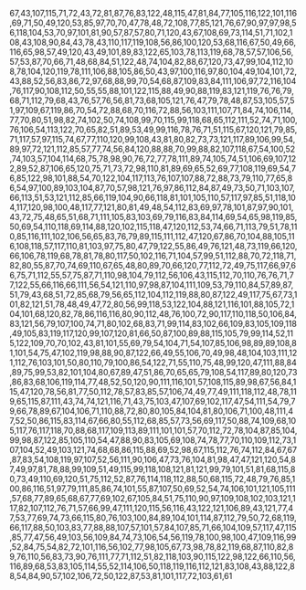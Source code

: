 67,43,107,115,71,72,43,72,81,87,76,83,122,48,115,47,81,84,77,105,116,122,101,116,69,71,50,49,120,53,85,97,70,70,47,78,48,72,108,77,85,121,76,67,90,97,97,98,56,118,104,53,70,97,101,81,90,57,87,57,80,71,120,43,67,108,69,73,114,51,71,102,108,43,108,90,84,43,78,43,110,117,119,108,56,86,100,120,53,68,116,67,50,49,66,116,65,98,57,49,120,43,49,101,89,83,122,65,103,78,113,119,68,78,57,57,106,56,57,53,87,70,66,71,48,68,84,51,122,48,74,104,82,88,67,120,73,47,99,104,112,108,78,104,120,119,78,111,106,88,105,86,50,43,97,100,116,97,80,104,49,104,101,72,43,88,52,56,83,86,72,97,68,88,99,70,54,68,87,109,83,84,111,106,97,72,116,104,76,117,90,108,112,50,55,55,88,101,122,115,88,49,90,88,119,83,121,119,76,76,79,68,71,112,79,68,43,76,57,76,56,81,73,68,105,121,76,47,79,78,48,87,53,105,57,51,97,109,67,119,86,70,54,72,88,68,70,116,72,88,56,103,111,107,71,84,74,106,114,77,70,80,51,98,82,74,102,50,74,108,99,70,115,99,118,68,65,112,111,52,74,71,100,76,106,54,113,122,70,65,82,51,89,53,49,99,116,78,76,71,51,115,67,120,121,79,85,71,117,57,97,115,74,67,77,110,120,99,108,43,81,80,82,73,73,121,117,89,106,99,54,89,97,72,121,112,85,57,77,74,56,84,120,88,88,70,99,88,82,107,118,67,54,100,52,74,103,57,104,114,68,75,78,98,90,76,72,77,78,111,89,74,105,74,51,106,69,107,122,89,52,87,106,65,120,75,71,73,72,98,110,81,89,69,65,52,69,77,108,119,69,54,76,85,122,98,101,88,54,70,122,104,117,113,76,107,107,88,72,88,73,79,110,77,65,86,54,97,100,89,103,104,87,70,57,98,121,76,97,86,112,84,87,49,73,50,71,103,107,66,113,51,53,121,112,85,66,119,104,90,66,118,81,101,105,110,57,117,97,85,51,118,104,117,120,98,100,48,117,77,121,80,81,49,48,54,112,83,69,97,78,101,87,97,90,101,43,72,75,48,65,51,68,71,111,105,83,103,69,79,116,83,84,114,69,54,65,98,119,85,50,69,54,110,118,69,114,88,120,102,115,118,47,120,112,53,74,66,71,113,79,51,78,110,85,116,111,102,106,56,65,83,76,79,89,115,111,112,47,120,67,86,70,104,88,105,116,108,118,57,117,110,81,103,97,75,80,47,79,122,55,86,49,76,121,48,73,119,66,120,66,106,78,119,68,78,81,78,80,117,50,102,116,71,104,57,99,51,112,88,70,72,118,71,82,80,55,87,70,74,69,110,67,65,48,80,89,70,66,120,77,112,72,49,75,117,66,97,66,75,71,112,55,57,75,87,71,110,98,104,79,112,56,106,43,115,112,70,110,76,76,71,77,122,55,66,116,66,111,56,54,121,110,97,98,87,104,111,109,53,79,110,84,57,89,87,51,79,43,68,51,72,85,68,79,56,65,112,104,112,119,88,80,87,122,49,117,75,67,73,101,82,121,51,78,48,49,47,72,80,56,99,118,53,122,104,88,121,116,101,88,105,72,104,101,68,120,82,78,86,116,116,80,90,112,48,76,100,72,90,117,110,118,50,106,84,83,121,56,79,107,100,74,71,80,102,68,83,71,99,114,83,102,66,109,83,105,109,118,49,105,83,119,117,120,99,107,120,81,66,50,87,100,89,88,115,105,79,99,114,52,115,122,109,70,70,102,43,81,101,55,69,79,54,104,71,54,107,85,106,98,89,89,108,81,101,54,75,47,102,119,98,88,90,87,122,66,49,55,106,70,49,98,48,104,103,111,121,112,76,103,101,50,80,110,79,100,86,54,122,71,55,110,75,48,99,120,47,111,88,84,89,75,99,53,82,101,104,80,67,89,47,51,86,70,65,65,79,108,54,117,89,80,120,73,86,83,68,106,119,114,77,48,52,50,120,90,111,116,101,57,108,115,89,98,67,56,84,115,47,120,78,56,81,77,50,112,78,57,83,85,57,106,74,49,77,49,111,118,112,48,78,119,65,115,87,111,43,74,74,121,116,71,43,75,103,47,107,69,102,117,47,54,111,54,79,79,66,78,89,67,104,106,71,110,88,72,80,80,105,84,104,81,80,106,71,100,48,111,47,52,50,86,115,83,114,67,66,80,55,112,68,85,57,73,56,69,117,50,88,74,109,68,105,117,76,117,118,70,88,68,117,109,113,89,111,101,101,57,70,112,72,78,104,87,85,104,99,98,87,122,85,105,110,54,47,88,90,83,105,69,108,74,78,77,70,110,109,112,73,107,104,52,49,103,121,74,68,68,86,115,88,69,52,98,67,115,112,76,74,112,84,67,67,87,83,54,108,119,97,107,52,56,111,90,106,47,73,76,104,81,98,47,47,121,120,54,87,49,97,81,78,88,99,109,51,49,115,99,118,108,121,81,121,99,79,101,51,81,68,115,80,73,49,110,69,120,51,75,112,52,87,76,114,118,112,88,50,68,115,72,48,79,76,85,100,86,116,51,97,79,111,85,86,74,101,55,87,107,50,69,52,54,74,106,101,121,105,111,57,68,77,89,65,68,67,77,69,102,67,105,84,51,75,110,90,97,109,108,102,103,121,117,82,107,112,76,71,57,66,99,47,111,120,115,56,116,43,122,121,106,89,43,121,77,47,53,77,69,74,73,66,115,80,76,103,100,84,89,104,101,114,87,112,79,50,72,68,119,66,117,88,50,103,83,77,88,88,107,57,101,57,84,107,85,71,66,104,109,57,117,47,115,85,77,47,56,49,103,56,109,84,74,73,106,54,56,119,78,100,98,100,47,109,116,99,52,84,75,54,82,72,101,116,56,102,77,98,105,67,73,98,78,82,119,68,87,110,82,89,76,110,56,83,73,90,76,111,77,71,112,51,82,118,103,90,115,122,98,122,66,110,56,116,89,68,53,83,105,114,55,52,114,106,50,118,119,116,112,121,83,108,43,88,122,88,54,84,90,57,102,106,72,50,122,87,53,81,101,117,72,103,61,61
